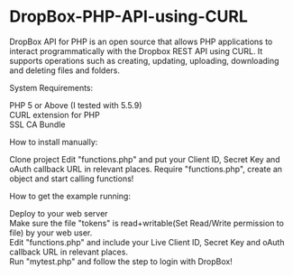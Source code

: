 # DropBox-PHP-API-using-CURL
DropBox API for PHP is an open source that allows PHP applications to interact programmatically with the Dropbox REST API using CURL.   It supports operations such as creating, updating, uploading, downloading and deleting files and folders.



System Requirements: 

  PHP 5 or Above (I tested with 5.5.9)  
  CURL extension for PHP  
  SSL CA Bundle   

How to install manually: 

  Clone project
  Edit "functions.php" and put your Client ID, Secret Key and oAuth callback URL in relevant places. 
  Require "functions.php", create an object and start calling functions!
  
How to get the example running:  

  Deploy to your web server  
  Make sure the file "tokens" is read+writable(Set Read/Write permission to file) by your web user.  
  Edit "functions.php" and include your Live Client ID, Secret Key and oAuth callback URL in relevant places.  
  Run "mytest.php" and follow the step to login with DropBox!   
